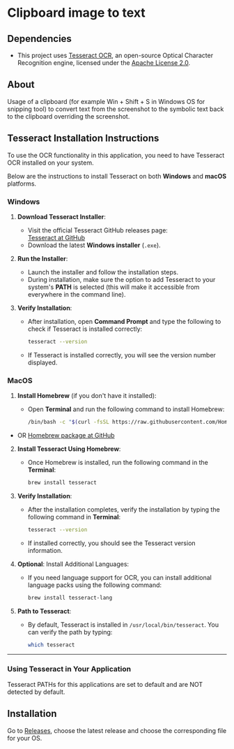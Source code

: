 # Clipboard image to text

## Dependencies

- This project uses [Tesseract OCR](https://github.com/tesseract-ocr/tesseract), an open-source Optical Character Recognition engine, licensed under the [Apache License 2.0](https://www.apache.org/licenses/LICENSE-2.0).

## About

Usage of a clipboard (for example Win + Shift + S in Windows OS for snipping tool) to convert text from the screenshot to the symbolic text back to the clipboard overriding the screenshot.

## Tesseract Installation Instructions

To use the OCR functionality in this application, you need to have Tesseract OCR installed on your system. 

Below are the instructions to install Tesseract on both **Windows** and **macOS** platforms.

### Windows

1. **Download Tesseract Installer**:
   - Visit the official Tesseract GitHub releases page:  
     [Tesseract at GitHub](https://github.com/tesseract-ocr/tesseract/releases)
   - Download the latest **Windows installer** (`.exe`).

2. **Run the Installer**:
   - Launch the installer and follow the installation steps.
   - During installation, make sure the option to add Tesseract to your system's **PATH** is selected (this will make it accessible from everywhere in the command line).

3. **Verify Installation**:
   - After installation, open **Command Prompt** and type the following to check if Tesseract is installed correctly:

     ```bash
     tesseract --version
     ```

   - If Tesseract is installed correctly, you will see the version number displayed.

### MacOS

1. **Install Homebrew** (if you don't have it installed):
   - Open **Terminal** and run the following command to install Homebrew:

     ```bash
     /bin/bash -c "$(curl -fsSL https://raw.githubusercontent.com/Homebrew/install/HEAD/install.sh)"
     ```

  - OR [Homebrew package at GitHub](https://github.com/Homebrew/brew/releases)

2. **Install Tesseract Using Homebrew**:
   - Once Homebrew is installed, run the following command in the **Terminal**:

     ```bash
     brew install tesseract
     ```

3. **Verify Installation**:
   - After the installation completes, verify the installation by typing the following command in **Terminal**:

     ```bash
     tesseract --version
     ```

   - If installed correctly, you should see the Tesseract version information.

4. **Optional**: Install Additional Languages:
   - If you need language support for OCR, you can install additional language packs using the following command:

     ```bash
     brew install tesseract-lang
     ```

5. **Path to Tesseract**:
   - By default, Tesseract is installed in `/usr/local/bin/tesseract`. You can verify the path by typing:

     ```bash
     which tesseract
     ```

---

### Using Tesseract in Your Application

Tesseract PATHs for this applications are set to default and are NOT detected by default.


## Installation

Go to <a href="https://github.com/andrii-malakhovtsev/clipboard-image-to-text/releases">Releases</a>, choose the latest release and choose the corresponding file for your OS.
